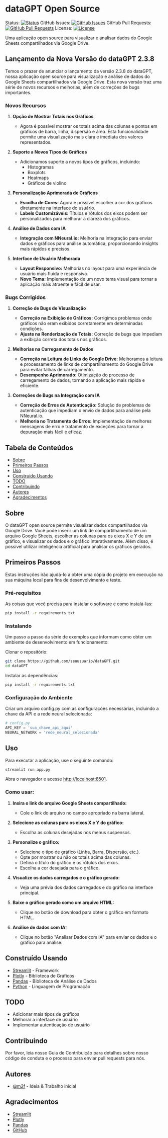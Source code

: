 
dataGPT Open Source
===================

Status: [![Status](https://img.shields.io/badge/status-active-success.svg)]()
GitHub Issues: [![GitHub Issues](https://img.shields.io/github/issues/seuusuario/dataGPT.svg)](https://github.com/seuusuario/dataGPT/issues)
GitHub Pull Requests: [![GitHub Pull Requests](https://img.shields.io/github/issues-pr/seuusuario/dataGPT.svg)](https://github.com/seuusuario/dataGPT/pulls)
License: [![License](https://img.shields.io/badge/license-MIT-blue.svg)](/LICENSE)

Uma aplicação open source para visualizar e analisar dados do Google Sheets compartilhados via Google Drive.

## Lançamento da Nova Versão do dataGPT 2.3.8

Temos o prazer de anunciar o lançamento da versão 2.3.8 do dataGPT, nossa aplicação open source para visualização e análise de dados do Google Sheets compartilhados via Google Drive. Esta nova versão traz uma série de novos recursos e melhorias, além de correções de bugs importantes. 

### Novos Recursos

1. **Opção de Mostrar Totais nos Gráficos**
   - Agora é possível mostrar os totais acima das colunas e pontos em gráficos de barra, linha, dispersão e área. Esta funcionalidade permite uma visualização mais clara e imediata dos valores representados.

2. **Suporte a Novos Tipos de Gráficos**
   - Adicionamos suporte a novos tipos de gráficos, incluindo:
     - Histogramas
     - Boxplots
     - Heatmaps
     - Gráficos de violino

3. **Personalização Aprimorada de Gráficos**
   - **Escolha de Cores:** Agora é possível escolher a cor dos gráficos diretamente na interface do usuário.
   - **Labels Customizáveis:** Títulos e rótulos dos eixos podem ser personalizados para melhorar a clareza dos gráficos.

4. **Análise de Dados com IA**
   - **Integração com NNeural.io:** Melhoria na integração para enviar dados e gráficos para análise automática, proporcionando insights mais rápidos e precisos.

5. **Interface de Usuário Melhorada**
   - **Layout Responsivo:** Melhorias no layout para uma experiência de usuário mais fluida e responsiva.
   - **Novo Tema:** Implementação de um novo tema visual para tornar a aplicação mais atraente e fácil de usar.

### Bugs Corrigidos

1. **Correção de Bugs de Visualização**
   - **Correção na Exibição de Gráficos:** Corrigimos problemas onde gráficos não eram exibidos corretamente em determinadas condições.
   - **Ajuste na Renderização de Totais:** Correção de bugs que impediam a exibição correta dos totais nos gráficos.

2. **Melhorias na Carregamento de Dados**
   - **Correção na Leitura de Links do Google Drive:** Melhoramos a leitura e processamento de links de compartilhamento do Google Drive para evitar falhas de carregamento.
   - **Desempenho Aprimorado:** Otimização do processo de carregamento de dados, tornando a aplicação mais rápida e eficiente.

3. **Correções de Bugs na Integração com IA**
   - **Correção de Erros de Autenticação:** Solução de problemas de autenticação que impediam o envio de dados para análise pela NNeural.io.
   - **Melhoria no Tratamento de Erros:** Implementação de melhores mensagens de erro e tratamento de exceções para tornar a depuração mais fácil e eficaz.

Tabela de Conteúdos
-------------------

- [Sobre](#sobre)
- [Primeiros Passos](#primeiros-passos)
- [Uso](#uso)
- [Construído Usando](#construído-usando)
- [TODO](#todo)
- [Contribuindo](#contribuindo)
- [Autores](#autores)
- [Agradecimentos](#agradecimentos)

Sobre
-----

O dataGPT open source permite visualizar dados compartilhados via Google Drive. Você pode inserir um link de compartilhamento de um arquivo Google Sheets, escolher as colunas para os eixos X e Y de um gráfico, e visualizar os dados e o gráfico interativamente. Além disso, é possível utilizar inteligência artificial para analisar os gráficos gerados.

Primeiros Passos
----------------

Estas instruções irão ajudá-lo a obter uma cópia do projeto em execução na sua máquina local para fins de desenvolvimento e teste.

### Pré-requisitos

As coisas que você precisa para instalar o software e como instalá-las:

```bash
pip install -r requirements.txt
```

### Instalando

Um passo a passo da série de exemplos que informam como obter um ambiente de desenvolvimento em funcionamento:

Clonar o repositório:

```sh
git clone https://github.com/seuusuario/dataGPT.git
cd dataGPT
```

Instalar as dependências:

```sh
pip install -r requirements.txt
```

### Configuração do Ambiente

Criar um arquivo config.py com as configurações necessárias, incluindo a chave da API e a rede neural selecionada:

```python
# config.py
API_KEY = 'sua_chave_api_aqui'
NEURAL_NETWORK = 'rede_neural_selecionada'
```

Uso
----

Para executar a aplicação, use o seguinte comando:

```sh
streamlit run app.py
```

Abra o navegador e acesse [http://localhost:8501](http://localhost:8501).

### Como usar:

1. **Insira o link do arquivo Google Sheets compartilhado:**
   - Cole o link do arquivo no campo apropriado na barra lateral.
   
2. **Selecione as colunas para os eixos X e Y do gráfico:**
   - Escolha as colunas desejadas nos menus suspensos.

3. **Personalize o gráfico:**
   - Selecione o tipo de gráfico (Linha, Barra, Dispersão, etc.).
   - Opte por mostrar ou não os totais acima das colunas.
   - Defina o título do gráfico e os rótulos dos eixos.
   - Escolha a cor desejada para o gráfico.

4. **Visualize os dados carregados e o gráfico gerado:**
   - Veja uma prévia dos dados carregados e do gráfico na interface principal.

5. **Baixe o gráfico gerado como um arquivo HTML:**
   - Clique no botão de download para obter o gráfico em formato HTML.

6. **Análise de dados com IA:**
   - Clique no botão "Analisar Dados com IA" para enviar os dados e o gráfico para análise.

Construído Usando
-----------------

- [Streamlit](https://streamlit.io/) - Framework
- [Plotly](https://plotly.com/python/) - Biblioteca de Gráficos
- [Pandas](https://pandas.pydata.org/) - Biblioteca de Análise de Dados
- [Python](https://www.python.org/) - Linguagem de Programação

TODO
----

- Adicionar mais tipos de gráficos
- Melhorar a interface de usuário
- Implementar autenticação de usuário

Contribuindo
------------

Por favor, leia nosso Guia de Contribuição para detalhes sobre nosso código de conduta e o processo para enviar pull requests para nós.

Autores
-------

- [@m2f](https://github.com/m2f0) - Ideia & Trabalho inicial

Agradecimentos
--------------

- [Streamlit](https://streamlit.io/)
- [Plotly](https://plotly.com/python/)
- [Pandas](https://pandas.pydata.org/)
- [GitHub](https://www.python.org/)
